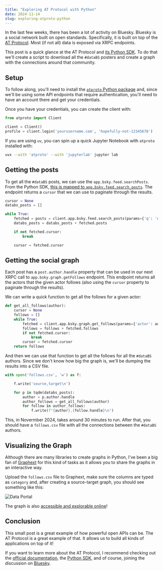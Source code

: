 ```yaml
---
title: "Exploring AT Protocol with Python"
date: 2024-11-14
slug: exploring-atproto-python
---
```


In the last few weeks, there has been a lot of activity on Bluesky. Bluesky is a social network built on open standards. Specifically, it is built on top of the [AT Protocol](https://atproto.com/). Most (if not all) data is exposed via XRPC endpoints.

This post is a quick glance at the AT Protocol and [its Python SDK](https://atproto.blue/en/latest/index.html). To do that we'll create a script to download all the `#dataBS` posters and create a graph with the connections around that community.

## Setup

To follow along, you'll need to install the [`atproto` Python package](https://github.com/MarshalX/atproto) and, since we'll be using some API endpoints that require authentication, you'll need to have an account there and get your credentials.

Once you have your credentials, you can create the client with:

```python
from atproto import Client

client = Client()
profile = client.login('yourusername.com', 'hopefully-not-12345678')
```

If you are using `uv`, you can spin up a quick Jupyter Notebook with `atproto` installed with:

```bash
uvx --with 'atproto' --with 'jupyterlab' jupyter lab
```

## Getting the posts

To get all the `#dataBS` posts, we can use the `app.bsky.feed.searchPosts`. From the Python SDK, [this is mapped to `app.bsky.feed.search_posts`](https://atproto.blue/en/latest/atproto/atproto_client.models.app.bsky.feed.search_posts.html). The endpoint returns a `cursor` that we can use to paginate through the results.

```python
cursor = None
databs_posts = []

while True:
    fetched = posts = client.app.bsky.feed.search_posts(params={'q': '#databs', 'cursor': cursor})
    databs_posts = databs_posts + fetched.posts

    if not fetched.cursor:
        break

    cursor = fetched.cursor
```

## Getting the social graph

Each post has a `post.author.handle` property that can be used in our next XRPC call to `app.bsky.graph.getFollows` endpoint. This endpoint returns all the actors that the given actor follows (also using the `cursor` property to paginate through the results).

We can write a quick function to get all the follows for a given actor:

```python
def get_all_follows(author):
    cursor = None
    follows = []
    while True:
        fetched = client.app.bsky.graph.get_follows(params={'actor': author, 'cursor': cursor})
        follows = follows + fetched.follows
        if not fetched.cursor:
            break
        cursor = fetched.cursor
    return follows
```

And then we can use that function to get all the follows for all the `#dataBS` authors. Since we don't know how big the graph is, we'll be dumping the results into a CSV file.

```python
with open('follows.csv', 'w') as f:

    f.write('source,target\n')

    for p in tqdm(databs_posts):
        author = p.author.handle
        author_follows = get_all_follows(author)
        for follow in author_follows:
            f.write(f"{author},{follow.handle}\n")
```

This, in Novermber 2024, takes around 30 minutes to run. After that, you should have a `follows.csv` file with all the connections between the `#dataBS` authors.

## Visualizing the Graph

Although there are many libraries to create graphs in Python, I've been a big fan of [Graphext](https://graphext.com) for this kind of tasks as it allows you to share the graphs in an interactive way.

Upload the `follows.csv` file to Graphext, make sure the columns are typed as `category` and, after creating a source-target graph, you should see something like this:

![Data Portal](../assets/../../assets/images/databs-graph.png)

The graph is also [accessible and explorable online](https://public.graphext.com/2b808d92830c526b/index.html)!

## Conclusion

This small post is a great example of how powerful open APIs can be. The AT Protocol is a great example of that. It allows us to build all kinds of applications on top of it!

If you want to learn more about the AT Protocol, I recommend checking out the [official documentation](https://atproto.com/docs), the [Python SDK](https://atproto.blue/en/latest/index.html), and of course, joining the discussion on [Bluesky](https://bsky.app/profile/davidgasquez.com).
